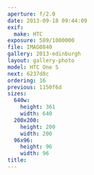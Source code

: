 ```yaml
---
aperture: f/2.0
date: 2013-09-18 09:44:09
exif:
  make: HTC
exposure: 589/1000000
file: IMAG0840
gallery: 2013-edinburgh
layout: gallery-photo
model: HTC One S
next: 6237d8c
ordering: 16
previous: 1150f6d
sizes:
  640w:
    height: 361
    width: 640
  200x200:
    height: 200
    width: 200
  96x96:
    height: 96
    width: 96
title: 
---
```

